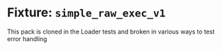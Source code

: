 # Fixture: `simple_raw_exec_v1`

This pack is cloned in the Loader tests and broken in various ways to test
error handling
